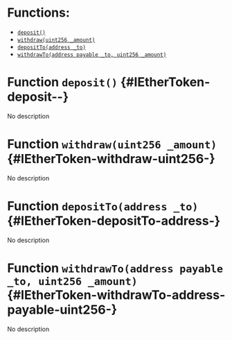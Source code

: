 

# Functions:
- [`deposit()`](#IEtherToken-deposit--)
- [`withdraw(uint256 _amount)`](#IEtherToken-withdraw-uint256-)
- [`depositTo(address _to)`](#IEtherToken-depositTo-address-)
- [`withdrawTo(address payable _to, uint256 _amount)`](#IEtherToken-withdrawTo-address-payable-uint256-)


# Function `deposit()` {#IEtherToken-deposit--}
No description
# Function `withdraw(uint256 _amount)` {#IEtherToken-withdraw-uint256-}
No description
# Function `depositTo(address _to)` {#IEtherToken-depositTo-address-}
No description
# Function `withdrawTo(address payable _to, uint256 _amount)` {#IEtherToken-withdrawTo-address-payable-uint256-}
No description

